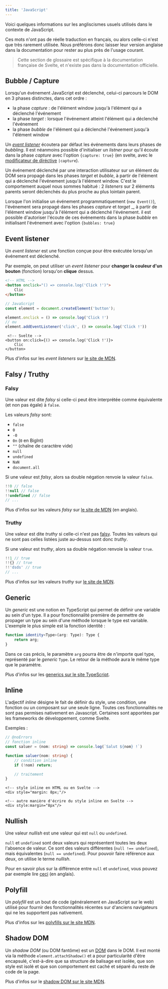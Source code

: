 ```yaml
---
title: 'JavaScript'
---
```


Voici quelques informations sur les angliscismes usuels utilisés dans le contexte de JavaScript.

Ces mots n'ont pas de réelle traduction en français, ou alors celle-ci n'est que très rarement utilisée. Nous préférons donc laisser leur version anglaise dans la documentation pour rester au plus près de l'usage courant.

> Cette section de glossaire est spécifique à la documentation française de Svelte, et n'existe pas dans la documentation officielle.

## Bubble / Capture

Lorsqu'un événement JavaScript est déclenché, celui-ci parcours le DOM en 3 phases distinctes, dans cet ordre :

- la phase _capture_ : de l'élément window jusqu'à l'élément qui a déclenché l'événement
- la phase _target_ : lorsque l'événement atteint l'élément qui a déclenché l'événement
- la phase _bubble_ de l'élément qui a déclenché l'événement jusqu'à l'élément window

Un [_event listener_](#event-listener) écoutera par défaut les événements dans leurs phases de _bubbling_. Il est néanmoins possible d'initialiser un _listner_ pour qu'il écoute dans la phase _capture_ avec l'option `{capture: true}` (en svelte, avec le [modificateur de diréctive](/docs/element-directives) `|capture`).

Un événement déclenché par une interaction utilisateur sur un élément du DOM sera propagé dans les phases _target_ et _bubble_, à partir de l'élément qui a déclenché l'événement jusqu'à l'élément window. C'est le comportement auquel nous sommes habitué : 2 _listeners_ sur 2 éléments parents seront déclenchés du plus proche au plus lointain parent.

Lorsque l'on initialise un événement programmatiquement (`new Event()`), l'événement sera propagé dans les phases _capture_ et _target_ _, à partir de l'élément window jusqu'à l'élément qui a déclenché l'événement. il est possible d'autoriser l'écoute de ces événements dans la phase _bubble_ en initialisant l'événement avec l'option `{bubbles: true}`

## Event listener

Un _event listener_ est une fonction conçue pour être exécutée lorsqu'un événement est déclenché.

Par exemple, on peut utiliser un _event listener_ pour **changer la couleur d'un bouton** (fonction) lorsqu'on **clique** dessus.

```html
<!-- HTML -->
<button onclick="() => console.log('Click !')">
	Clic
</button>
```

```ts
// JavaScript
const element = document.createElement('button');

element.onclick = () => console.log('Click !')
// ou
element.addEventListener('click', () => console.log('Click !'))
```

```svelte
 <!-- Svelte -->
<button on:click={() => console.log('Click !')}>
	Clic
</button>
```

Plus d'infos sur les _event listeners_ sur [le site de MDN](https://developer.mozilla.org/fr/docs/Web/API/EventTarget/addEventListener).

## Falsy / Truthy

### Falsy

Une valeur est dite _falsy_ si celle-ci peut être interprétée comme équivalente (et non pas égale) à `false`.

Les valeurs _falsy_ sont:
- `false`
- `0`
- `-0`
- `0n` (`0` en BigInt)
- `""` (chaîne de caractère vide)
- `null`
- `undefined`
- `NaN`
- `document.all`

Si une valeur est _falsy_, alors sa double négation renvoie la valeur `false`.

```ts
!!0 // false
!!null // false
!!undefined // false
// ...
```

Plus d'infos sur les valeurs _falsy_ sur [le site de MDN](https://developer.mozilla.org/en-US/docs/Glossary/Falsy) (en anglais).

### Truthy

Une valeur est dite _truthy_ si celle-ci n'est pas <span class="vo">[falsy](/docs/javascript#falsy-truthy-falsy)</span>. Toutes les valeurs qui ne sont pas celles listées juste au-dessus sont donc _truthy_.

Si une valeur est _truthy_, alors sa double négation renvoie la valeur `true`.

```ts
!!1 // true
!!{} // true
!!'dsds' // true
// ...
```

Plus d'infos sur les valeurs _truthy_ sur [le site de MDN](https://developer.mozilla.org/fr/docs/Glossary/Truthy).

## Generic

Un _generic_ est une notion en TypeScript qui permet de définir une variable au sein d'un type. Il a pour fonctionnalité première de permettre de propager un type au sein d'une méthode lorsque le type est variable. L'exemple le plus simple est la fonction identité :

```typescript
function identity<Type>(arg: Type): Type {
	return arg;
}
```

Dans ce cas précis, le paramètre `arg` pourra être de n'importe quel type, représenté par le _generic_ `Type`. Le retour de la méthode aura le même type que le paramètre.

Plus d'infos sur les [generics sur le site TypeScript](https://www.typescriptlang.org/docs/handbook/2/generics.html).

## Inline

L'adjectif _inline_ désigne le fait de définir du style, une condition, une fonction ou un composant sur une seule ligne. Toutes ces fonctionnalités ne sont pas permises nativement en Javascript. Certaines sont apportées par les frameworks de développement, comme Svelte.

Exemples :

```ts
// @noErrors
// fonction inline
const saluer = (nom: string) => console.log(`Salut ${nom} !`)

function saluer(nom: string) {
	// condition inline
	if (!nom) return;

	// traitement
}
```

```svelte
<!-- style inline en HTML ou en Svelte -->
<div style="margin: 8px;"/>

<!-- autre manière d'écrire du style inline en Svelte -->
<div style:margin="8px"/>
```

## Nullish

Une valeur _nullish_ est une valeur qui est `null` ou `undefined`.

`null` et `undefined` sont deux valeurs qui représentent toutes les deux l'absence de valeur. Ce sont des valeurs différentes (`null !== undefined`), mais équivalentes (`null == undefined`). Pour pouvoir faire référence aux deux, on utilise le terme _nullish_.

Pour en savoir plus sur la différence entre `null` et `undefined`, vous pouvez par exemple lire [ceci](https://stackoverflow.com/questions/5076944/what-is-the-difference-between-null-and-undefined-in-javascript) (en anglais).

## Polyfill

Un _polyfill_ est un bout de code (généralement en JavaScript sur le web) utilisé pour fournir des fonctionnalités récentes sur d'anciens navigateurs qui ne les supportent pas nativement.

Plus d'infos sur les [polyfills sur le site MDN](https://developer.mozilla.org/fr/docs/Glossary/Polyfill).

## Shadow DOM

Un _shadow DOM_ (ou DOM fantôme) est un <span class='vo'>[DOM](/docs/web#dom)</span> dans le DOM. Il est monté via la méthode `element.attachShadow()` et a pour particularité d'être encapsulé, c'est-à-dire que sa structure de balisage est isolée, que son style est isolé et que son comportement est caché et séparé du reste de code de la page.

Plus d'infos sur le [shadow DOM sur le site MDN](https://developer.mozilla.org/fr/docs/Web/API/Web_components/Using_shadow_DOM).
